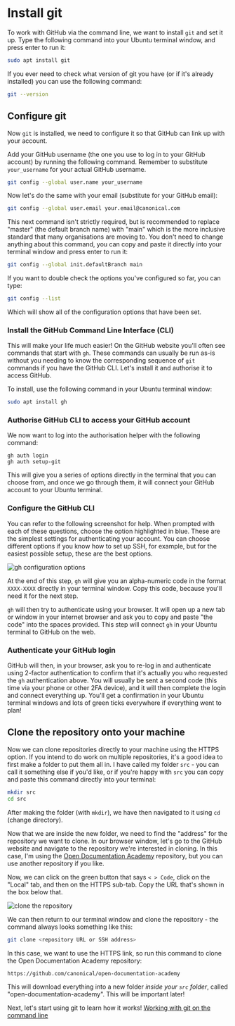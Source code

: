 # Install git

To work with GitHub via the command line, we want to install `git` and set it up. Type the following command into your Ubuntu terminal window, and press enter to run it:

```bash
sudo apt install git
```

If you ever need to check what version of git you have (or if it's already installed) you can use the following command:

```bash
git --version
```

## Configure git

Now `git` is installed, we need to configure it so that GitHub can link up with your account.

Add your GitHub username (the one you use to log in to your GitHub account) by running the following command. Remember to substitute `your_username` for your actual GitHub username.

```bash
git config --global user.name your_username
```

Now let's do the same with your email (substitute for your GitHub email):

```bash
git config --global user.email your.email@canonical.com
```

This next command isn't strictly required, but is recommended to replace "master" (the default branch name) with "main" which is the more inclusive standard that many organisations are moving to. You don't need to change anything about this command, you can copy and paste it directly into your terminal window and press enter to run it:

```bash
git config --global init.defaultBranch main
```

If you want to double check the options you've configured so far, you can type:

```bash
git config --list
```

Which will show all of the configuration options that have been set.

### Install the GitHub Command Line Interface (CLI)

This will make your life much easier! On the GitHub website you'll often see commands that start with `gh`. These commands can usually be run as-is without you needing to know the corresponding sequence of `git` commands if you have the GitHub CLI. Let's install it and authorise it to access GitHub. 

To install, use the following command in your Ubuntu terminal window:

```bash
sudo apt install gh
```

### Authorise GitHub CLI to access your GitHub account

We now want to log into the authorisation helper with the following command:

```
gh auth login
gh auth setup-git
```

This will give you a series of options directly in the terminal that you can choose from, and once we go through them, it will connect your GitHub account to your Ubuntu terminal.

### Configure the GitHub CLI

You can refer to the following screenshot for help. When prompted with each of these questions, choose the option highlighted in blue. These are the simplest settings for authenticating your account. You can choose different options if you know how to set up SSH, for example, but for the easiest possible setup, these are the best options.

![gh configuration options](images/gh_configuration.png)

At the end of this step, `gh` will give you an alpha-numeric code in the format `XXXX-XXXX` directly in your terminal window. Copy this code, because you'll need it for the next step.

`gh` will then try to authenticate using your browser. It will open up a new tab or window in your internet browser and ask you to copy and paste "the code" into the spaces provided. This step will connect `gh` in your Ubuntu terminal to GitHub on the web.

### Authenticate your GitHub login

GitHub will then, in your browser, ask you to re-log in and authenticate using 2-factor authentication to confirm that it's actually you who requested the `gh` authentication above. You will usually be sent a second code (this time via your phone or other 2FA device), and it will then complete the login and connect everything up. You'll get a confirmation in your Ubuntu terminal windows and lots of green ticks everywhere if everything went to plan!

## Clone the repository onto your machine

Now we can clone repositories directly to your machine using the HTTPS option. If you intend to do work on multiple repositories, it's a good idea to first make a folder to put them all in. I have called my folder `src` - you can call it something else if you'd like, or if you're happy with `src` you can copy and paste this command directly into your terminal:

```bash
mkdir src
cd src
```

After making the folder (with `mkdir`), we have then navigated to it using `cd` (change directory).

Now that we are inside the new folder, we need to find the "address" for the repository we want to clone. In our browser window, let's go to the GitHub website and navigate to the repository we're interested in cloning. In this case, I'm using the [Open Documentation Academy](https://github.com/canonical/open-documentation-academy) repository, but you can use another repository if you like.

Now, we can click on the green button that says `< > Code`, click on the "Local" tab, and then on the HTTPS sub-tab. Copy the URL that's shown in the box below that. 

![clone the repository](images/clone_repo.png)

We can then return to our terminal window and clone the repository - the command always looks something like this:

```bash
git clone <repository URL or SSH address>
```

In this case, we want to use the HTTPS link, so run this command to clone the Open Documentation Academy repository:

```bash
https://github.com/canonical/open-documentation-academy
```

This will download everything into a new folder *inside your `src` folder*, called "open-documentation-academy". This will be important later!

Next, let's start using git to learn how it works! [Working with git on the command line](using_git.md)



